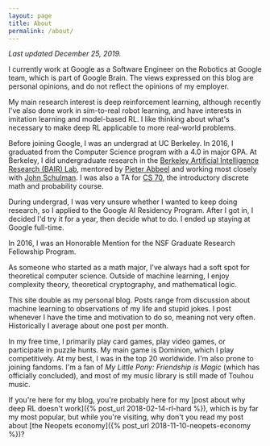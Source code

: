 ```yaml
---
layout: page
title: About
permalink: /about/
---
```


*Last updated December 25, 2019.*

I currently work at Google as a Software
Engineer on the Robotics at Google team, which is part of Google Brain. The views expressed on this blog are
personal opinions, and do not reflect the opinions of my employer.

My main research interest is deep reinforcement learning, although recently
I've also done work in sim-to-real robot learning, and have interests in
imitation learning and model-based RL. I like thinking about what's
necessary to make deep RL applicable to more real-world problems.

Before joining Google, I was an undergrad at UC Berkeley.
In 2016, I graduated from the Computer Science program with a 4.0 in major GPA.
At Berkeley, I did undergraduate research in the [Berkeley Artificial Intelligence
Research (BAIR) Lab](http://bair.berkeley.edu/),
mentored by [Pieter Abbeel](http://www.cs.berkeley.edu/~pabbeel/) and
working most closely with [John Schulman](http://www.eecs.berkeley.edu/~joschu/).
I was also a TA for [CS 70](http://inst.eecs.berkeley.edu/~cs70),
the introductory discrete math and probability course.

During undergrad, I was
very unsure whether I wanted to keep doing research, so I applied to the Google
AI Residency Program. After I got in, I decided I'd try it for a year, then
decide what to do. I ended up staying at Google full-time.

In 2016, I was an Honorable Mention for the NSF Graduate Research Fellowship
Program.

As someone who started as a math major, I've always had a soft spot for
theoretical computer science. Outside of machine learning, I enjoy
complexity theory, theoretical cryptography, and mathematical logic.

This site double as my personal blog.
Posts range from discussion about machine learning to observations
of my life and stupid jokes. I post whenever I have the time and motivation to
do so, meaning not very often. Historically I average about one post per
month.

In my free time, I primarily play card games, play video games, or participate
in puzzle hunts.
My main game is Dominion, which I play competitively. At my best, I was in
the top 20 worldwide. I'm also prone to joining fandoms. I'm a fan of
*My Little Pony: Friendship is Magic* (which has officially concluded),
and most of my music library is still made of Touhou music.

If you're here for my blog, you're probably here for my
[post about why deep RL doesn't work]({% post_url 2018-02-14-rl-hard %}),
which is by far my most popular, but while you're visiting, why don't you read
my post about [the Neopets economy]({% post_url 2018-11-10-neopets-economy %})?
